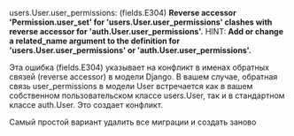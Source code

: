 users.User.user_permissions: (fields.E304) **Reverse accessor 'Permission.user_set' for 'users.User.user_permissions' clashes with reverse accessor for 'auth.User.user_permissions'.**
        HINT: **Add or change a related_name argument to the definition for 'users.User.user_permissions' or 'auth.User.user_permissions'.**



Эта ошибка (fields.E304) указывает на конфликт в именах обратных связей (reverse accessor) в модели Django. В вашем случае, обратная связь user_permissions в модели User встречается как в вашем собственном пользовательском классе users.User, так и в стандартном классе auth.User. Это создает конфликт.

Самый простой вариант удалить все миграции и создать заново
